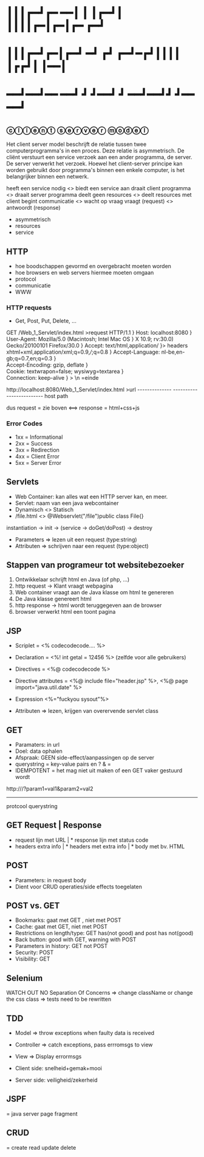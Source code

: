 
# ┃┃┃┏━┛┏━ ━━┃      ┃ ┃┏━┛┃ ┃┃┃┃┏━┃┏━┃┏━ ┏━┛
# ┃┃┃┏━┛┏━┃┏━┛  ━┛  ┏┛ ┏━┛━┏┛┃┃┃┃ ┃┏┏┛┃ ┃━━┃
# ━━┛━━┛━━ ━━┛      ┛ ┛━━┛ ┛ ━━┛━━┛┛ ┛━━ ━━┛

## ⓒⓛⓘⓔⓝⓣ ⓢⓔⓡⓥⓔⓡ ⓜⓞⓓⓔⓛ

Het client server model beschrijft de relatie tussen twee 
computerprogramma's in een proces. Deze relatie is asymmetrisch. 
De cliënt verstuurt een service verzoek aan een ander programma, 
de server. De server verwerkt het verzoek. Hoewel het client-server 
principe kan worden gebruikt door programma's binnen een enkele 
computer, is het belangrijker binnen een netwerk.

heeft een service nodig <> biedt een service aan
draait client programma <> draait server programma
deelt geen resources 	<> deelt resources met client
begint communicatie		<> wacht op vraag
vraagt (request) 		<> antwoordt (response)

* asymmetrisch
* resources
* service

## HTTP

* hoe boodschappen gevormd en overgebracht moeten worden
* hoe browsers en web servers hiermee moeten omgaan
* protocol 
* communicatie
* WWW

### HTTP requests

* Get, Post, Put, Delete, ...

GET /Web_1_Servlet/index.html 						>request
HTTP/1.1 											}
Host: localhost:8080								}
User-Agent: Mozilla/5.0 (Macintosh; Intel Mac OS 	}
X 10.9; rv:30.0) Gecko/20100101 Firefox/30.0 		}
Accept: text/html,application/ 						}> headers
xhtml+xml,application/xml;q=0.9,*/*;q=0.8 			}
Accept-Language: nl-be,en-gb;q=0.7,en;q=0.3 		}					
Accept-Encoding: gzip, deflate 						}	
Cookie: textwrapon=false; wysiwyg=textarea 			}				
Connection: keep-alive 								}
													> \n =einde

http://localhost:8080/Web_1_Servlet/index.html 		>url
	   -------------- -------------------------
	        host              path

dus request = zie boven <==> response = html+css+js

### Error Codes

* 1xx = Informational
* 2xx = Success
* 3xx = Redirection
* 4xx = Client Error
* 5xx = Server Error

## Servlets

* Web Container: kan alles wat een HTTP server kan, en meer.
* Servlet: naam van een java webcontainer
* Dynamisch <> Statisch
* /file.html <> @Webservlet("/file")public class File{}

instantiation -> init -> (service -> 
doGet/doPost) -> destroy

* Parameters => lezen uit een request (type:string)
* Attributen => schrijven naar een request (type:object)

## Stappen van programeur tot websitebezoeker

1. Ontwikkelaar schrijft html en Java (of php, ...)
2. http request -> Klant vraagt webpagina 
3. Web container vraagt aan de Java klasse om html te genereren
4. De Java klasse genereert html
5. http response -> html wordt teruggegeven aan de browser
6. browser verwerkt html een toont pagina

## JSP

* Scriplet = <% codecodecode.... %>
* Declaration = <%! int getal = 12456 %> 
	(zelfde voor alle gebruikers)
* Directives = <%@ codecodecode %>
* Directive attributes = <%@ include file="header.jsp" %>, 
	<%@ page import="java.util.date" %>
* Expression <%="fuckyou sysout"%>

* Attributen => lezen, krijgen van overervende servlet class

## GET

* Paramaters: in url
* Doel: data ophalen
* Afspraak: GEEN side-effect/aanpassingen op de server
* querystring = key-value pairs en ? & =
* IDEMPOTENT = het mag niet uit maken of een GET vaker gestuurd wordt

http://<host>/<path>?param1=val1&param2=val2
----					------------------------
protcool					querystring


GET Request				| Response
-------------------------------------------------------
* request lijn met URL	| * response lijn met status code
* headers extra info	| * headers met extra info
						| * body met bv. HTML

## POST

* Parameters: in request body
* Dient voor CRUD operaties/side effects toegelaten


## POST vs. GET

* Bookmarks: gaat met GET , niet met POST
* Cache: gaat met GET, niet met POST
* Restrictions on length/type: GET has(not good) and post has not(good)
* Back button: good with GET, warning with POST
* Parameters in history: GET not POST
* Security: POST
* Visibility: GET
	

## Selenium

WATCH OUT NO Separation Of Concerns =>
change className or change the css class => tests need to be 
rewritten

## TDD

* Model => throw exceptions when faulty data is received
* Controller => catch exceptions, pass errromsgs to view
* View => Display errormsgs

* Client side: snelheid+gemak+mooi
* Server side: veiligheid/zekerheid

## JSPF
= java server page fragment

## CRUD
= create read update delete